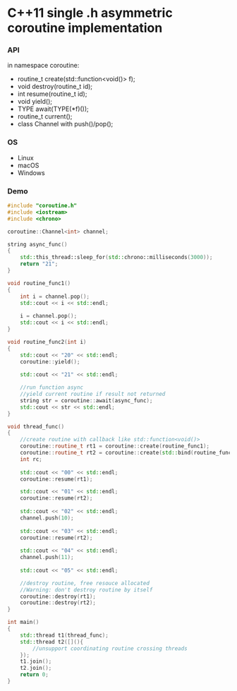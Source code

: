 # C++11 single .h asymmetric coroutine implementation

### API

in namespace coroutine:        
* routine_t create(std::function<void()> f);
* void destroy(routine_t id);
* int resume(routine_t id);
* void yield();
* TYPE await(TYPE(*f)());
* routine_t current();
* class Channel<T> with push()/pop();

### OS

* Linux
* macOS
* Windows

### Demo
						
```cpp
#include "coroutine.h"
#include <iostream>
#include <chrono>

coroutine::Channel<int> channel;

string async_func()
{
    std::this_thread::sleep_for(std::chrono::milliseconds(3000));
	return "21";
}

void routine_func1()
{
	int i = channel.pop();
	std::cout << i << std::endl;
	
	i = channel.pop();
	std::cout << i << std::endl;
}

void routine_func2(int i)
{
	std::cout << "20" << std::endl;
	coroutine::yield();
	
	std::cout << "21" << std::endl;

	//run function async
	//yield current routine if result not returned
	string str = coroutine::await(async_func);
	std::cout << str << std::endl;
}

void thread_func()
{
	//create routine with callback like std::function<void()>
	coroutine::routine_t rt1 = coroutine::create(routine_func1);
	coroutine::routine_t rt2 = coroutine::create(std::bind(routine_func2, 2));
	int rc;
	
	std::cout << "00" << std::endl;	
	coroutine::resume(rt1);

	std::cout << "01" << std::endl;
	coroutine::resume(rt2);
	
	std::cout << "02" << std::endl;
	channel.push(10);
	
	std::cout << "03" << std::endl;
	coroutine::resume(rt2);
	
	std::cout << "04" << std::endl;
	channel.push(11);
	
	std::cout << "05" << std::endl;

	//destroy routine, free resouce allocated
	//Warning: don't destroy routine by itself
	coroutine::destroy(rt1);
	coroutine::destroy(rt2);
}

int main()
{
	std::thread t1(thread_func);
	std::thread t2([](){
		//unsupport coordinating routine crossing threads
	});
	t1.join();
	t2.join();
	return 0;
}
```